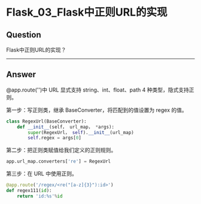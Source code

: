 # Flask_03_Flask中正则URL的实现


## Question
Flask中正则URL的实现？

----

## Answer
@app.route('<URL>')中 URL 显式支持 string、int、float、path 4 种类型，隐式支持正则。

第一步：写正则类，继承 BaseConverter，将匹配到的值设置为 regex 的值。
```python
class RegexUrl(BaseConverter):
    def __init__(self， url_map， *args):
        super(RegexUrl， self).__init__(url_map)
        self.regex = args[0]
```
第二步：把正则类赋值给我们定义的正则规则。
```python
app.url_map.converters['re'] = RegexUrl
```
第三步：在 URL 中使用正则。
```python
@app.route('/regex/<re("[a-z]{3}"):id>')
def regex111(id):
    return 'id:%s'%id
```